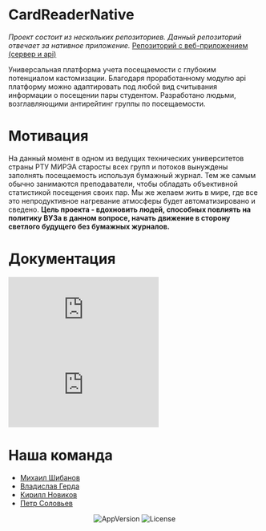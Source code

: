 #

# CardReaderNative

 *Проект состоит из нескольких репозиториев. Данный репозиторий отвечает за нативное приложение.* [Репозиторий c веб-приложением (сервер и api)](https://github.com/Kar1ch/attendance_web_app)

Универсальная платформа учета посещаемости с глубоким потенциалом кастомизации. 
Благодаря проработанному модулю api платформу можно адаптировать под любой вид считывания информации о посещении пары студентом. Разработано людьми, возглавляющими антирейтинг группы по посещаемости.

# Мотивация
На данный момент в одном из ведущих технических университетов страны РТУ МИРЭА старосты всех групп и потоков вынуждены заполнять посещаемость используя бумажный журнал. Тем же самым обычно занимаются преподаватели, чтобы обладать объективной статистикой посещения своих пар. Мы же желаем жить в мире, где все это непродуктивное нагревание атмосферы будет автоматизировано и сведено. 
__Цель проекта - вдохновить людей, способных повлиять на политику ВУЗа в данном вопросе, начать движение в сторону светлого будущего без бумажных журналов.__

# Документация

![Руководство пользователя](https://github.com/hitfot/CardReaderNative/blob/main/%D0%A0%D1%83%D0%BA%D0%BE%D0%B2%D0%BE%D0%B4%D1%81%D1%82%D0%B2%D0%BE%20%D0%BF%D0%BE%D0%BB%D1%8C%D0%B7%D0%BE%D0%B2%D0%B0%D1%82%D0%B5%D0%BB%D1%8F.md)
<br>
![Техническое описание](https://github.com/hitfot/CardReaderNative/blob/main/%D0%A2%D0%B5%D1%85%D0%BD%D0%B8%D1%87%D0%B5%D1%81%D0%BA%D0%BE%D0%B5%20%D0%BE%D0%BF%D0%B8%D1%81%D0%B0%D0%BD%D0%B8%D0%B5.md)

# Наша команда

- [Михаил Шибанов](https://github.com/Kar1ch/)
- [Владислав Герда](https://github.com/hitfot)
- [Кирилл Новиков](https://github.com/NeSmotriPojaluista)
- [Петр Соловьев](https://github.com/Peter35764)

<p align="center">
   <img src="https://img.shields.io/badge/version-1.0(Alpha)-green" alt="AppVersion">
   <img src="https://img.shields.io/badge/License-IndieWorkers-red" alt="License">
</p>



